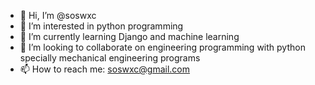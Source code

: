 - 👋 Hi, I’m @soswxc
- 👀 I’m interested in python programming
- 🌱 I’m currently learning Django and machine learning
- 💞️ I’m looking to collaborate on engineering programming with python specially mechanical engineering programs
- 📫 How to reach me: soswxc@gmail.com
